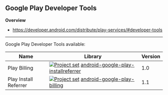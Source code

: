 ## Google Play Developer Tools 

**Overview**
- https://developer.android.com/distribute/play-services/#developer-tools<br/>

---

Google Play Developer Tools available:

| Name                  | Library | Version |
| ---                   | ---     | ---    |
| Play Billing          | [<img src="https://goo.gl/1VmF4W" title="Project set" align="top" />](https://raw.github.com/dandar3/android-google-play-installreferrer/1.0/.projectset)             [android-google-play-installreferrer](https://github.com/dandar3/android-google-play-installreferrer/tree/1.0) | 1.0 |
| Play Install Referrer | [<img src="https://goo.gl/1VmF4W" title="Project set" align="top" />](https://raw.github.com/dandar3/android-google-play-billing/1.1/.projectset)                     [android-google-play-billing](https://github.com/dandar3/android-google-play-billing/tree/1.1)                 | 1.1 |

